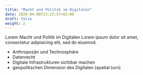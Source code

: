 ```yaml
---
title: "Macht und Politik im Digitalen"
date: 2020-04-08T13:22:57+02:00
draft: false
weight: 2
---
```


Lorem Macht und Politik im Digitalen Lorem ipsum dolor sit amet, consectetur adipisicing elit, sed do eiusmod.

- Anthropozän und Technosphäre
- Datenrecht
- Digitale Infrastrukturen sichtbar machen
- geopolitischen Dimension des Digitalen (spatial turn)